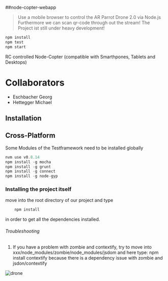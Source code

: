 ##node-copter-webapp

>Use a mobile browser to control the AR Parrot Drone 2.0 via Node.js
>Furthermore we can scan qr-code through out the stream!
>The Project ist still under heavy development!

```javascript
npm install
npm test
npm start
```
RC controlled Node-Copter (compatible with Smarthpones, Tablets and Desktops)

Collaborators
======
- Eschbacher Georg
- Hettegger Michael

Installation
--------

## Cross-Platform

Some Modules of the Testframework need to be installed globally
```javascript
nvm use v0.8.14
npm install -g mocha
npm install -g grunt
npm install -g connect
npm install -g node-gyp
```
### Installing the project itself

move into the root directory of our project and type

```javascript
	npm install
```
in order to get all the dependencies installed.

###### Troubleshooting
1. If you have a problem with zombie and contextify, try to move into
xxx/node_modules/zombie/node_modules/jsdom
and here type:
npm install contextify
because there is a dependency issue with zombie and jsdon/contextify


![drone](http://multimediatechnology.at/~fhs33718/upload/Foto.png)


